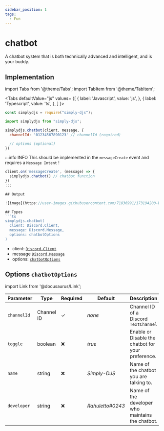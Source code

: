 ```yaml
---
sidebar_position: 1
tags:
  - Fun
---
```


# chatbot

A chatbot system that is both technically advanced and intelligent, and is your buddy.

## Implementation

import Tabs from '@theme/Tabs';
import TabItem from '@theme/TabItem';

<Tabs
  defaultValue="js"
  values= {[
    { label: 'Javascript', value: 'js', },
    { label: 'Typescript', value: 'ts', },
  ]
}>
<TabItem value="js">

```js
const simplydjs = require("simply-djs");
```

</TabItem>

<TabItem value="ts">

```ts
import simplydjs from "simply-djs";
```

</TabItem>

</Tabs>

```js
simplydjs.chatbot(client, message, { 
  channelId: '01234567890123' // channelId (required)

  // options (optional)
})
```

:::info INFO
This should be implemented in the `messageCreate` event and requires a `Message Intent` !

```js
client.on('messageCreate', (message) => {
  simplydjs.chatbot() // chatbot function
})
:::

## Output

![image](https://user-images.githubusercontent.com/71836991/173194200-b4ced434-880a-4cc8-a8ef-c94c1d6b008f.png)

## Types
```ts
simplydjs.chatbot(
  client: Discord.Client,
  message: Discord.Message,
  options: chatbotOptions
)
```

- client: [`Discord.Client`](https://discord.js.org/#/docs/discord.js/stable/class/Client)
- message [`Discord.Message`](https://discord.js.org/#/docs/discord.js/stable/class/Message)
- options: [`chatbotOptions`](#options-chatbotoptions)

## Options `chatbotOptions`

import Link from '@docusaurus/Link';

| Parameter | Type | Required | Default    | Description |
| --------- | ----- | -------- | -------- | ---------- |
| `channelId`       | <Link to="https://discord.js.org/#/docs/discord.js/stable/class/Channel?scrollTo=id">Channel ID</Link>       | ✓        | _none_     | Channel ID of a Discord `TextChannel`    |
| `toggle` | <Link to="https://developer.mozilla.org/en-US/docs/Web/JavaScript/Reference/Global_Objects/Boolean">boolean</Link> | ❌        | _true_  | Enable or Disable the chatbot for your preference.                            |
| `name`   | <Link to="https://developer.mozilla.org/en-US/docs/Web/JavaScript/Reference/Global_Objects/String">string</Link>     | ❌        | _Simply-DJS_ | Name of the chatbot you are talking to. |
| `developer`   | <Link to="https://developer.mozilla.org/en-US/docs/Web/JavaScript/Reference/Global_Objects/String">string</Link>     | ❌        | _Rahuletto#0243_ | Name of the developer who maintains the chatbot. |
